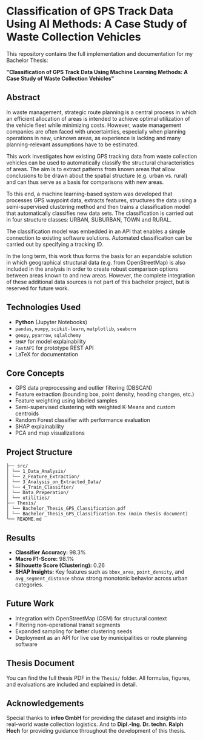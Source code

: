 # Classification of GPS Track Data Using AI Methods: A Case Study of Waste Collection Vehicles

This repository contains the full implementation and documentation for my Bachelor Thesis:

**"Classification of GPS Track Data Using Machine Learning Methods: A Case Study of Waste Collection Vehicles"**

## Abstract

In waste management, strategic route planning is a central
process in which an efficient allocation of areas is intended to achieve
optimal
utilization of the vehicle fleet while minimizing costs. However, waste
management companies are often faced with uncertainties, especially when
planning operations in new, unknown areas, as
experience is lacking and many planning-relevant assumptions have to be
estimated.

This work investigates how existing GPS tracking data from
waste collection vehicles can be used to automatically classify the structural
characteristics of
areas. The aim is to extract
patterns from known areas that allow conclusions to be drawn about the spatial
structure (e.g.
urban vs. rural) and can thus serve as a basis for comparisons with new
areas.

To this end, a machine learning-based system was developed that processes
GPS waypoint data, extracts features, structures the data using a
semi-supervised clustering method and then trains a
classification model that automatically classifies new data sets. The
classification is carried out in four structure classes: URBAN,
SUBURBAN, TOWN and RURAL.

The classification model was embedded in an API that enables a simple
connection to existing software solutions. Automated classification can be
carried out by specifying a
tracking ID.

In the long term, this work thus forms the basis for an expandable
solution in which geographical structural data (e.g. from OpenStreetMap) is
also included in
the analysis in order to create robust comparison options between areas known
to
and new areas. However, the complete integration of these
additional data sources is not part of this bachelor project,
but is reserved for future work.

## Technologies Used

- **Python** (Jupyter Notebooks)
- `pandas`, `numpy`, `scikit-learn`, `matplotlib`, `seaborn`
- `geopy`, `pyarrow`, `sqlalchemy`
- `SHAP` for model explainability
- `FastAPI` for prototype REST API
- LaTeX for documentation

## Core Concepts

- GPS data preprocessing and outlier filtering (DBSCAN)
- Feature extraction (bounding box, point density, heading changes, etc.)
- Feature weighting using labeled samples
- Semi-supervised clustering with weighted K-Means and custom centroids
- Random Forest classifier with performance evaluation
- SHAP explainability
- PCA and map visualizations

## Project Structure

```
├── src/
│ └── 1_Data_Analysis/
│ └── 2_Feature_Extraction/
│ └── 3_Analysis_on_Extracted_Data/
│ └── 4_Train_Classifier/
│ └── Data_Preperation/
│ └── utilities/
├── Thesis/
│ └── Bachelor_Thesis_GPS_Classification.pdf
│ └── Bachelor_Thesis_GPS_Classification.tex (main thesis document)
└── README.md
```

## Results

- **Classifier Accuracy:** 98.3%
- **Macro F1-Score:** 98.1%
- **Silhouette Score (Clustering):** 0.26
- **SHAP Insights:** Key features such as `bbox_area`, `point_density`, and `avg_segment_distance` show strong monotonic behavior across urban categories.

## Future Work

- Integration with OpenStreetMap (OSM) for structural context
- Filtering non-operational transit segments
- Expanded sampling for better clustering seeds
- Deployment as an API for live use by municipalities or route planning software

## Thesis Document

You can find the full thesis PDF in the `Thesis/` folder. All formulas, figures, and evaluations are included and explained in detail.

## Acknowledgements

Special thanks to **infeo GmbH** for providing the dataset and insights into real-world waste collection logistics.
And to **Dipl.-Ing. Dr. techn. Ralph Hoch** for providing guidance throughout the development of this thesis.
